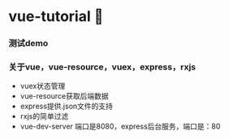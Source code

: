 # vue-tutorial :panda_face:

### 测试demo

### 关于vue，vue-resource，vuex，express，rxjs

* vuex状态管理
* vue-resource获取后端数据
* express提供.json文件的支持
* rxjs的简单过滤
* vue-dev-server 端口是8080，express后台服务，端口是：80
